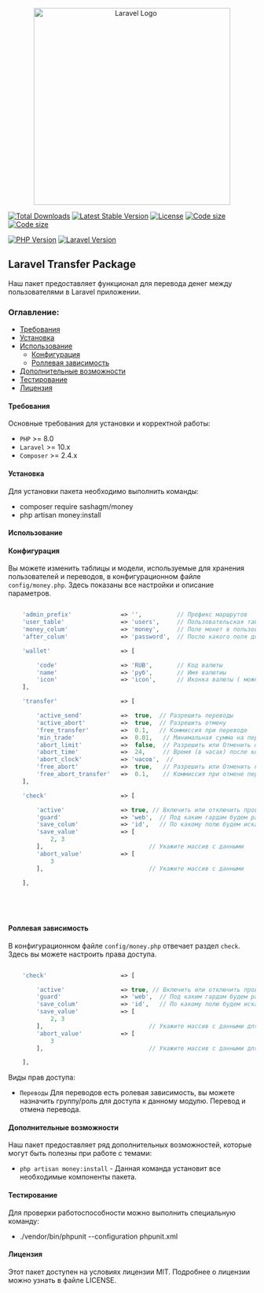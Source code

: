 <p align="center"><a href="https://laravel.com" target="_blank"><img src="https://raw.githubusercontent.com/laravel/art/master/logo-lockup/5%20SVG/2%20CMYK/1%20Full%20Color/laravel-logolockup-cmyk-red.svg" width="400" alt="Laravel Logo"></a></p>

<p align="center">

<a href="https://packagist.org/packages/sashagm/money"><img src="https://img.shields.io/packagist/dt/sashagm/money" alt="Total Downloads"></a>
<a href="https://packagist.org/packages/sashagm/money"><img src="https://img.shields.io/packagist/v/sashagm/money" alt="Latest Stable Version"></a>
<a href="https://packagist.org/packages/sashagm/money"><img src="https://img.shields.io/packagist/l/sashagm/money" alt="License"></a>
<a href="https://packagist.org/packages/sashagm/money"><img src="https://img.shields.io/github/languages/code-size/sashagm/money" alt="Code size"></a>
<a href="https://packagist.org/packages/sashagm/money"><img src="https://img.shields.io/packagist/stars/sashagm/money" alt="Code size"></a>

[![PHP Version](https://img.shields.io/badge/PHP-%2B8-blue)](https://www.php.net/)
[![Laravel Version](https://img.shields.io/badge/Laravel-%2B10-red)](https://laravel.com/)

</p>

## Laravel Transfer Package

Наш пакет предоставляет функционал для перевода денег между пользователями в Laravel приложении.


### Оглавление:

- [Требования](#требования)
- [Установка](#установка)
- [Использование](#использование)
  - [Конфигурация](#конфигурация)
  - [Роллевая зависимость](#роллевая-зависимость)
- [Дополнительные возможности](#дополнительные-возможности)
- [Тестирование](#тестирование)
- [Лицензия](#лицензия)

#### Требования

Основные требования для установки и корректной работы:

- `PHP` >= 8.0
- `Laravel` >= 10.x
- `Composer` >= 2.4.x

#### Установка

Для установки пакета необходимо выполнить команды:

- composer require sashagm/money
- php artisan money:install
#### Использование





#### Конфигурация

Вы можете изменить таблицы и модели, используемые для хранения пользователей и переводов, в конфигурационном файле `config/money.php`. 
Здесь показаны все настройки и описание параметров.

```php

    'admin_prefix'              => '',          // Префикс маршрутов
    'user_table'                => 'users',     // Пользовательская таблица
    'money_colum'               => 'money',     // Поле монет в пользовательской таблице
    'after_colum'               => 'password',  // После какого поля добавить поле валюты в пользовательской таблице

    'wallet'                    => [

        'code'                  => 'RUB',       // Код валюты
        'name'                  => 'руб',       // Имя валютиы
        'icon'                  => 'icon',      // Иконка валюты ( можно ввести html, svg, icons )
    ],

    'transfer'                  => [

        'active_send'           =>  true,  // Разрешить переводы
        'active_abort'          =>  true,  // Разрешить отмену
        'free_transfer'         =>  0.1,   // Коммиссия при переводе
        'min_trade'             =>  0.01,   // Минимальная сумма на перевод
        'abort_limit'           =>  false,  // Разрешить или Отменить ограничение отмены перевода
        'abort_time'            =>  24,     // Время (в часах) после которого нельзя отменить перевод
        'abort_clock'           => 'часов',  //
        'free_abort'            =>  true,   // Разрешить или Отменить комииссию для отмены
        'free_abort_transfer'   =>  0.1,    // Коммиссия при отмене переводе
    ],

    'check'                     => [

        'active'                => true, // Включить или отключить проверку прав
        'guard'                 => 'web',  // Под каким гардам будем работать
        'save_colum'            => 'id',   // По какому полю будем искать для группы/роли
        'save_value'            => [
            2, 3
        ],                              // Укажите массив с данными
        'abort_value'           => [
            3
        ],                              // Укажите массив с данными

    ],






```


#### Роллевая зависимость

В конфигурационном файле `config/money.php` отвечает раздел `check`. Здесь вы можете настроить права доступа.

```php

    'check'                     => [

        'active'                => true, // Включить или отключить проверку прав
        'guard'                 => 'web',  // Под каким гардам будем работать
        'save_colum'            => 'id',   // По какому полю будем искать для группы/роли
        'save_value'            => [
            2, 3
        ],                              // Укажите массив с данными для перевода
        'abort_value'           => [
            3
        ],                              // Укажите массив с данными для отмены перевода

    ],

```
Виды прав доступа:

- `Переводы` Для переводов есть ролевая зависимость, вы можете назначить группу/роль для доступа к данному модулю. Перевод и отмена перевода.


#### Дополнительные возможности

Наш пакет предоставляет ряд дополнительных возможностей, которые могут быть полезны при работе с темами:

- `php artisan money:install` - Данная команда установит все необходимые компоненты пакета.


#### Тестирование

Для проверки работоспособности можно выполнить специальную команду:

- ./vendor/bin/phpunit --configuration phpunit.xml

#### Лицензия

Этот пакет доступен на условиях лицензии MIT. Подробнее о лицензии можно узнать в файле LICENSE.